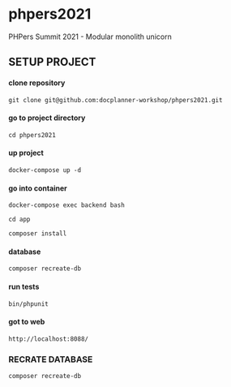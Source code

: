 # phpers2021
PHPers Summit 2021 - Modular monolith unicorn

## SETUP PROJECT

#### clone repository
`git clone git@github.com:docplanner-workshop/phpers2021.git`
#### go to project directory
`cd phpers2021`
#### up project
`docker-compose up -d`
#### go into container
`docker-compose exec backend bash`

`cd app`

`composer install`
#### database
`composer recreate-db`
#### run tests
`bin/phpunit`

#### got to web
`http://localhost:8088/`

### RECRATE DATABASE
`composer recreate-db`

